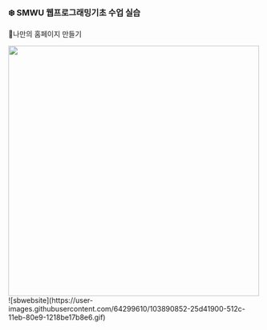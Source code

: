 ### :snowflake: SMWU 웹프로그래밍기초 수업 실습

:pushpin:나만의 홈페이지 만들기

<img src="https://user-images.githubusercontent.com/64299610/101076466-c17ee080-35e6-11eb-9512-edcb2df46068.png" width="500" height="500">
![sbwebsite](https://user-images.githubusercontent.com/64299610/103890852-25d41900-512c-11eb-80e9-1218be17b8e6.gif)
